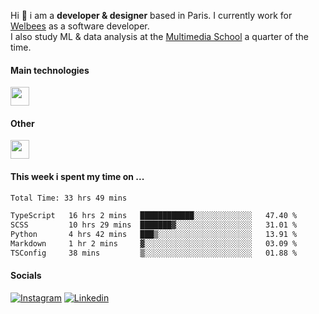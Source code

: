 Hi :wave: i am a **developer & designer** based in Paris. I currently work for [Welbees](https://www.welbees.com) as a software developer.<br /> I also study ML & data analysis at the [Multimedia School](https://www.ecole-multimedia.com/) a quarter of the time.

#### Main technologies
<img height="30" src="https://skillicons.dev/icons?i=js,ts,react,nextjs,threejs,nodejs,nestjs,laravel,mysql,git,docker" />

#### Other
<img height="30" src="https://skillicons.dev/icons?i=figma,ps,ai,ae,pr,blender,unreal,ableton" />

#### This week i spent my time on ...
<!--START_SECTION:waka-->

```txt
Total Time: 33 hrs 49 mins

TypeScript   16 hrs 2 mins   ████████████░░░░░░░░░░░░░   47.40 %
SCSS         10 hrs 29 mins  ███████▓░░░░░░░░░░░░░░░░░   31.01 %
Python       4 hrs 42 mins   ███▒░░░░░░░░░░░░░░░░░░░░░   13.91 %
Markdown     1 hr 2 mins     ▓░░░░░░░░░░░░░░░░░░░░░░░░   03.09 %
TSConfig     38 mins         ▒░░░░░░░░░░░░░░░░░░░░░░░░   01.88 %
```

<!--END_SECTION:waka-->

#### Socials

<a href="https://www.instagram.com/maximelbv/" target="_blank">![Instagram](https://img.shields.io/badge/Instagram-E4405F?style=for-the-badge&logo=instagram&logoColor=white)</a>
<a href="https://www.linkedin.com/in/maxime-lefebvre-85b545199" target="_blank">![Linkedin](https://img.shields.io/badge/LinkedIn-0077B5?style=for-the-badge&logo=linkedin&logoColor=white)</a>
